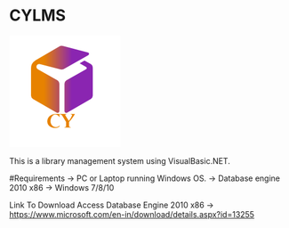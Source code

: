 # CYLMS
 ![CY LOGO](https://github.com/Chudasama-Yash/CYLMS/blob/master/images/logo.png)

This is a library management system using VisualBasic.NET.

#Requirements 
 -> PC or Laptop running Windows OS.
 -> Database engine 2010 x86
 -> Windows 7/8/10
 
 Link To Download Access Database Engine 2010 x86 -> https://www.microsoft.com/en-in/download/details.aspx?id=13255
     
